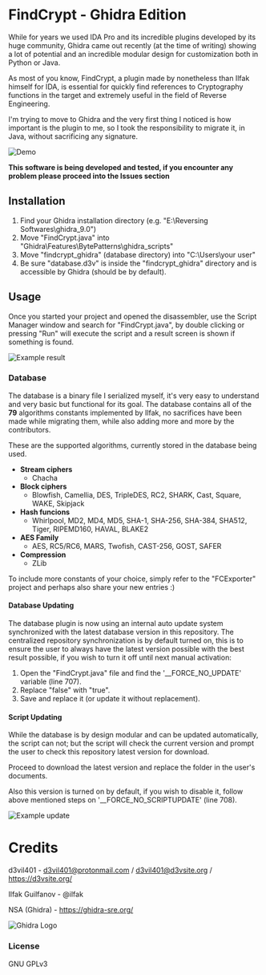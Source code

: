 # FindCrypt - Ghidra Edition

While for years we used IDA Pro and its incredible plugins developed by its huge community, Ghidra came out recently (at the time of writing) showing a lot of potential and an incredible modular design for customization both in Python or Java.

As most of you know, FindCrypt, a plugin made by nonetheless than Ilfak himself for IDA, is essential for quickly find references to Cryptography functions in the target and extremely useful in the field of Reverse Engineering.

I'm trying to move to Ghidra and the very first thing I noticed is how important is the plugin to me, so I took the responsibility to migrate it, in Java, without sacrificing any signature.

![Demo](https://github.com/d3v1l401/FindCrypt-Ghidra/blob/master/Misc/demo.gif)

**This software is being developed and tested, if you encounter any problem please proceed into the Issues section**

## Installation

1. Find your Ghidra installation directory (e.g. "E:\Reversing Softwares\ghidra_9.0")
2. Move "FindCrypt.java" into "Ghidra\Features\BytePatterns\ghidra_scripts"
3. Move "findcrypt_ghidra" (database directory) into "C:\Users\your user\"
4. Be sure "database.d3v" is inside the "findcrypt_ghidra" directory and is accessible by Ghidra (should be by default).

## Usage

Once you started your project and opened the disassembler, use the Script Manager window and search for "FindCrypt.java",
by double clicking or pressing "Run" will execute the script and a result screen is shown if something is found.

![Example result](https://github.com/d3v1l401/FindCrypt-Ghidra/blob/master/Misc/resDemo.png)

### Database

The database is a binary file I serialized myself, it's very easy to understand and very basic but functional for its goal.
The database contains all of the **79** algorithms constants implemented by Ilfak, no sacrifices have been made while migrating them, while also adding 
more and more by the contributors.

These are the supported algorithms, currently stored in the database being used.

* **Stream ciphers** 
	* Chacha
* **Block ciphers**
    * Blowfish, Camellia, DES, TripleDES, RC2, SHARK, Cast, Square, WAKE, Skipjack 
* **Hash funcions** 
    * Whirlpool, MD2, MD4, MD5, SHA-1, SHA-256, SHA-384, SHA512, Tiger, RIPEMD160, HAVAL, BLAKE2
* **AES Family**
    * AES, RC5/RC6, MARS, Twofish, CAST-256, GOST, SAFER 
* **Compression** 
    * ZLib 

To include more constants of your choice, simply refer to the "FCExporter" project and perhaps also share your new entries :)

#### Database Updating

The database plugin is now using an internal auto update system synchronized with the latest database version in this repository.
The centralized repository synchronization is by default turned on, this is to ensure the user to always have the latest version possible
with the best result possible, if you wish to turn it off until next manual activation:

1. Open the "FindCrypt.java" file and find the '__FORCE_NO_UPDATE' variable (line 707).
2. Replace "false" with "true".
3. Save and replace it (or update it without replacement).

#### Script Updating

While the database is by design modular and can be updated automatically, the script can not; but the script will check the current version and prompt
the user to check this repository latest version for download.

Proceed to download the latest version and replace the folder in the user's documents.

Also this version is turned on by default, if you wish to disable it, follow above mentioned steps on '__FORCE_NO_SCRIPTUPDATE' (line 708).

![Example update](https://github.com/d3v1l401/FindCrypt-Ghidra/blob/master/Misc/updDemo.png)

# Credits
d3vil401 - d3vil401@protonmail.com / d3vil401@d3vsite.org / https://d3vsite.org/ 

Ilfak Guilfanov - @ilfak

NSA (Ghidra) - https://ghidra-sre.org/


![Ghidra Logo](https://media.defense.gov/2019/Mar/05/2002096238/400/400/0/190503-D-IM742-3002.PNG)

### License

GNU GPLv3

